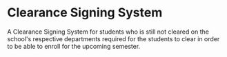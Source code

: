 # Clearance Signing System
A Clearance Signing System for students who is still not cleared on the school's respective departments required for the students to clear in order to be able to enroll for the upcoming semester.
